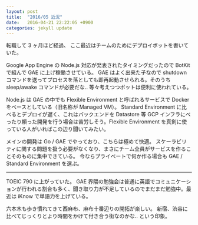 ```yaml
---
layout: post
title:  "2016/05 近況"
date:   2016-04-21 22:22:05 +0900
categories: jekyll update
---
```

転職して 3 ヶ月ほど経過、
ここ最近はチームのためにデプロイボットを書いていた。

Google App Engine の Node.js 対応が発表されたタイミングだったので BotKit で組んで GAE に上げ稼働させている。
GAE はよく出来た子なので shutdown コマンドを送ってプロセスを落としても即再起動させられる。そのうち sleep/awake コマンドが必要だな.. 等々考えつつボットは便利に使われている。

Node.js は GAE の中でも Flexible Environment と呼ばれるサービスで Docker をベースとしている（旧名称が Managed VM）。
Standard Environment に比べるとデプロイが遅く、これはバックエンドを Datastore 等 GCP インフラにべったり頼った開発を行う場合は苦労しそう。Flexible Environment を真剣に使っている人がいればこの辺り聞いてみたい。

メインの開発は Go / GAE でやっており、こちらは極めて快適。
スケーラビリティに関する問題を扱う必要がなくなり、まさにチーム全員がサービスを作ることそのものに集中できている。
今ならプライベートで何か作る場合も GAE / Standard Environment を選ぶ。

----

TOEIC 790 に上がっていた。
GAE 界隈の勉強会は普通に英語でコミュニケーションが行われる割合も多く、聞き取り力が不足しているのでまだまだ勉強中。最近は iKnow で単語力を上げている。

六本木も歩き慣れてきて西麻布、麻布十番辺りの開拓が楽しい。
新宿、渋谷に比べてじっくりとより時間をかけて付き合う街なのかな.. という印象。
